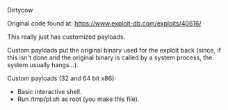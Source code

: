 Dirtycow

Original code found at: https://www.exploit-db.com/exploits/40616/

This really just has customized payloads.

Custom payloads put the original binary used for the exploit back (since, if this isn't done and 
the original binary is called by a system process, the system usually hangs...).

Custom payloads (32 and 64 bit x86):

- Basic interactive shell.
- Run /tmp/pl.sh as root (you make this file).
